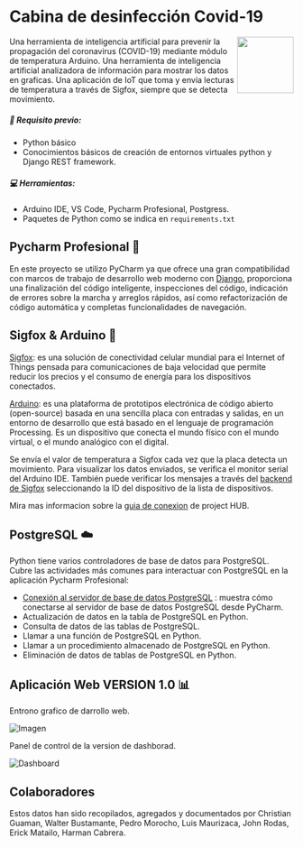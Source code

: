 Cabina  de desinfección Covid-19
===============

<img align="right" height="100" src="https://1.bp.blogspot.com/-CNRT-KeE5ZU/YBhWttxTgrI/AAAAAAAAAvQ/npX4KbEQdfYiu4kwWX09APOZad9YTTQpQCLcBGAsYHQ/w320-h118/covidlogo.png"/>

Una herramienta de inteligencia artificial para prevenir la propagación 
del coronavirus (COVID-19) mediante módulo de temperatura Arduino. Una 
herramienta de inteligencia artificial analizadora de información para 
mostrar los datos en graficas. Una aplicación de IoT que toma y envía 
lecturas de temperatura a través de Sigfox, siempre que se detecta movimiento.

##### :pencil: Requisito previo:

* Python básico
* Conocimientos básicos de creación de entornos virtuales python y Django 
REST framework.

##### :computer: Herramientas:

* Arduino IDE, VS Code, Pycharm  Profesional, Postgress.
* Paquetes de Python como se indica en `requirements.txt`

## Pycharm Profesional :snake:

En este proyecto se utilizo PyCharm ya que ofrece una gran compatibilidad con marcos de trabajo de desarrollo web moderno 
con [Django](https://www.jetbrains.com/help/pycharm/django-support7.html#django-support "soporte de Django en PyCharm"), 
proporciona una finalización del código inteligente, inspecciones del código, indicación 
de errores sobre la marcha y arreglos rápidos, así como refactorización de código automática
y completas funcionalidades de navegación.

## Sigfox & Arduino :satellite:

[Sigfox](https://www.sigfox.com/en "Sigfox Web"): es una solución de conectividad celular mundial para el Internet of 
Things pensada para comunicaciones de baja velocidad que permite reducir los
precios y el consumo de energía para los dispositivos conectados.

[Arduino](https://www.ingmecafenix.com/electronica/arduino/): es una plataforma de prototipos electrónica de código abierto (open-source) basada en una sencilla placa con entradas y salidas, en un entorno de desarrollo que está basado en el lenguaje de programación Processing. Es un dispositivo que conecta el mundo físico con el mundo virtual, o el mundo analógico con el digital.

Se envía el valor de temperatura a Sigfox cada vez que la placa detecta un 
movimiento. Para visualizar los datos enviados, se verifica el monitor serial 
del Arduino IDE. También puede verificar los mensajes a través del [backend de 
Sigfox](https://www.aprendiendoarduino.com/2018/03/05/arduino-y-sigfox/ "Backend de Sigfox") seleccionando la ID del dispositivo de la lista de dispositivos.

Mira mas informacion sobre la [guia de conexion](https://create.arduino.cc/projecthub/55019/connect-your-thinxtra-xkit-using-sigfox-c8b2ba)
de project HUB.

## PostgreSQL :cloud:

Python tiene varios controladores de base de datos para PostgreSQL. Cubre las 
actividades más comunes para interactuar con PostgreSQL en la aplicación Pycharm Profesional:

* [Conexión al servidor de base de datos PostgreSQL](https://www.jetbrains.com/help/pycharm/connecting-to-a-database.html#connect-to-postgresql-database "conexión a la base de datos postgresql ") : muestra cómo conectarse al servidor de base de datos PostgreSQL desde PyCharm.
* Actualización de datos en la tabla de PostgreSQL en Python.
* Consulta de datos de las tablas de PostgreSQL.
* Llamar a una función de PostgreSQL en Python.
* Llamar a un procedimiento almacenado de PostgreSQL en Python.
* Eliminación de datos de tablas de PostgreSQL en Python.

## Aplicación Web VERSION 1.0 :bar_chart:

Entrono grafico de darrollo web.

![Imagen]( https://github.com/fionalayer/filetest/blob/main/web.gif "DEMO WEB")

Panel de control de la version de dashborad.

![Dashboard]( https://github.com/fionalayer/filetest/blob/main/dash.gif "DEMO WEB")

## Colaboradores

Estos datos han sido recopilados, agregados y documentados por Christian Guaman, 
Walter Bustamante, Pedro Morocho, Luis Maurizaca, John Rodas, Erick Matailo, Harman Cabrera.
